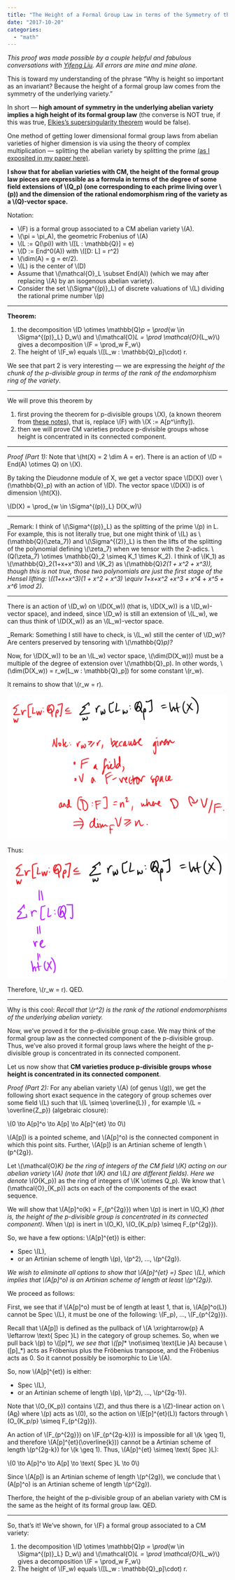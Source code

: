```yaml
---
title: "The Height of a Formal Group Law in terms of the Symmetry of the Underlying CM Abelian Variety"
date: "2017-10-20"
categories: 
  - "math"
---
```


_This proof was made possible by a couple helpful and fabulous conversations with [Yifeng Liu](http://www.math.northwestern.edu/~liuyf\\). All errors are mine and mine alone._

This is toward my understanding of the phrase “Why is height so important as an invariant? Because the height of a formal group law comes from the symmetry of the underlying variety.”

In short — **high amount of symmetry in the underlying abelian variety implies a high height of its formal group law** (the converse is NOT true, if this was true, [Elkies’s supersingularity theorem](/a-question-on-primes\\) would be false).

One method of getting lower dimensional formal group laws from abelian varieties of higher dimension is via using the theory of complex multiplication — splitting the abelian variety by splitting the prime [(as I exposited in my paper here)](/every-height\\).

**I show that for abelian varieties with CM, the height of the formal group law pieces are expressible as a formula in terms of the degree of some field extensions of \\(Q_p\) (one corresponding to each prime living over \\(p\)) and the dimension of the rational endomorphism ring of the variety as a \\(Q\)-vector space.**

Notation:

- \\(F\) is a formal group associated to a CM abelian variety \\(A\).
- \\(\pi = \pi_A\), the geometric Frobenius of \\(A\)
- \\(L := Q(\pi)\) with \\([L : \mathbb{Q}] = e\)
- \\(D := End^0(A)\) with \\([D: L] = r^2\)
- \\(\dim(A) = g = er/2\).
- \\(L\) is the center of \\(D\)
- Assume that \\(\mathcal{O}_L \subset End(A)\) (which we may after replacing \\(A\) by an isogenous abelian variety).
- Consider the set \\(\Sigma^{(p)}_L\) of discrete valuations of \\(L\) dividing the rational prime number \\(p\)

* * *

**Theorem:**

1. the decomposition \\\(D \otimes \mathbb{Q}_p = \prod_{w \in \Sigma^{(p)}_L} D_w\\) and \\\(\mathcal{O}_L = \prod \mathcal{O}_{L_w}\\) gives a decomposition \\\(F = \prod_w F_w\\)
2. The height of \\(F_w\) equals \\([L_w : \mathbb{Q}_p]\cdot\) r.

We see that part 2 is very interesting — we are expressing the _height of the chunk of the p-divisible group in terms of the rank of the endomorphism ring of the variety_.

* * *

We will prove this theorem by

1. first proving the theorem for p-divisible groups \\(X\), (a known theorem from [these notes](https://www.math.columbia.edu/~dejong/seminar/CU-Seminar-AVff3.pdf)), that is, replace \\(F\) with \\(X := A[p^\infty]\).
2. then we will prove CM varieties produce p-divisible groups whose height is concentrated in its connected component.

* * *

_Proof (Part 1):_ Note that \\(ht(X) = 2 \dim A = er\). There is an action of \\(D = End(A) \otimes Q\) on \\(X\).

By taking the Dieudonne module of X, we get a vector space \\(D(X)\) over \\(\mathbb{Q}_p\) with an action of \\(D\). The vector space \\(D(X)\) is of dimension \\(ht(X)\).

\\\(D(X) = \prod_{w \in \Sigma^{(p)}_L} D(X_w)\\)

* * *

_Remark: I think of \\(\Sigma^{(p)}_L\) as the splitting of the prime \\(p\) in L. For example, this is not literally true, but one might think of \\(L\) as \\(\mathbb{Q}(\zeta_7)\) and \\(\Sigma^{(2)}_L\) is then the lifts of the splitting of the polynomial defining \\(\zeta_7\) when we tensor with the 2-adics. \\(Q(\zeta_7) \otimes \mathbb{Q}_2 \simeq K_1 \times K_2\). I think of \\(K_1\) as \\(\mathbb{Q}_2(1+x+x^3)\) and \\(K_2\) as \\(\mathbb{Q}_2(1 + x^2 + x^3)\), though this is not true, those two polynomials are just the first stage of the Hensel lifting: \\((1+x+x^3)(1 + x^2 + x^3) \equiv 1+x+x^2 +x^3 + x^4 + x^5 + x^6 \mod 2\)._

* * *

There is an action of \\(D_w\) on \\(D(X_w)\) (that is, \\(D(X_w)\) is a \\(D_w\)-vector space), and indeed, since \\(D_w\) is still an extension of \\(L_w\), we can thus think of \\(D(X_w)\) as an \\(L_w\)-vector space.

_Remark: Something I still have to check, is \\(L_w\) still the center of \\(D_w\)? Are centers preserved by tensoring with \\(\mathbb{Q}_p\)?_

Now, for \\(D(X_w)\) to be an \\(L_w\) vector space, \\(\dim(D(X_w))\) must be a multiple of the degree of extension over \\(\mathbb{Q}_p\). In other words, \\(\dim(D(X_w)) = r_w[L_w : \mathbb{Q}_p]\) for some constant \\(r_w\).

It remains to show that \\(r_w = r\).

![](/images/wp-content/uploads/2017/10/image-8b.png)

Thus: ![](/images/wp-content/uploads/2017/10/image-7b.png)

Therefore, \\(r_w = r\). QED.

* * *

Why is this cool: _Recall that \\(r^2\) is the rank of the rational endomorphisms of the underlying abelian variety._

Now, we’ve proved it for the p-divisible group case. We may think of the formal group law as the connected component of the p-divisible group. Thus, we’ve also proved it formal group laws where the height of the p-divisible group is concentrated in its connected component.

Let us now show that **CM varieties produce p-divisible groups whose height is concentrated in its connected component**.

_Proof (Part 2):_ For any abelian variety \\(A\) (of genus \\(g\)), we get the following short exact sequence in the category of group schemes over some field \\(L\) such that \\(L \simeq \overline{L}\) , for example \\(L = \overline{Z_p}\) (algebraic closure):

\\\(0 \to A[p]^o \to A[p] \to A[p]^{et} \to 0\\)

\\(A[p]\) is a pointed scheme, and \\(A[p]^o\) is the connected component in which this point sits. Further, \\(A[p]\) is an Artinian scheme of length \\(p^{2g}\).

Let \\(\mathcal{O}_K\) be the ring of integers of the CM field \\(K\) acting on our abelian variety \\(A\) (note that \\(K\) and \\(L\) are different fields). Here we denote \\(O_{K_p}\) as the ring of integers of \\(K \otimes Q_p\). We know that \\(\mathcal{O}_{K_p}\) acts on each of the components of the exact sequence.

We will show that \\(A[p]^o(k) = F_{p^{2g}}\) when \\(p\) is inert in \\(O_K\) _(that is, the height of the p-divisible group is concentrated in its connected component)_. When \\(p\) is inert in \\(O_K\), \\(O_{K_p/p} \simeq F_{p^{2g}}\).

So, we have a few options: \\(A[p]^{et}\) is either:

- Spec \\(L\),
- or an Artinian scheme of length \\(p\), \\(p^2\), …, \\(p^{2g}\).

_We wish to eliminate all options to show that \\(A[p]^{et} =\) Spec \\(L\), which implies that \\(A[p]^o\) is an Artinian scheme of length at least \\(p^{2g}\)._

We proceed as follows:

First, we see that if \\(A[p]^o\) must be of length at least 1, that is, \\(A[p]^o(L)\) cannot be Spec \\(L\), it must be one of the following: \\(F_p\), …, \\(F_{p^{2g}}\).

Recall that \\(A[p]\) is defined as the pullback of \\(A \xrightarrow{p} A \leftarrow \text{ Spec }L\) in the category of group schemes. So, when we pull back \\(p\) to \\([p]_*\), we see that \\([p]_* \not\simeq \text{Lie }A\) because \\([p]_*\) acts as Fröbenius plus the Fröbenius transpose, and the Fröbenius acts as 0. So it cannot possibly be isomorphic to Lie \\(A\).

So, now \\(A[p]^{et}\) is either:

- Spec \\(L\),
- or an Artinian scheme of length \\(p\), \\(p^2\), …, \\(p^{2g-1}\).

Note that \\(O_{K_p}\) contains \\(Z\), and thus there is a \\(Z\)-linear action on \\(A[p](L)\) where \\(p\) acts as \\(0\), so the action on \\(E[p]^{et}(L)\) factors through \\(O_{K_p/p} \simeq F_{p^{2g}}\).

An action of \\(F_{p^{2g}}\) on \\(F_{p^{2g-k}}\) is impossible for all \\(k \geq 1\), and therefore \\(A[p]^{et}(\overline{k})\) cannot be a Artinian scheme of length \\(p^{2g-k}\) for \\(k \geq 1\). Thus, \\(A[p]^{et} \simeq \text{ Spec }L\):

\\\(0 \to A[p]^o \to A[p] \to \text{ Spec }L \to 0\\)

Since \\(A[p]\) is an Artinian scheme of length \\(p^{2g}\), we conclude that \\(A[p]^o\) is an Artinian scheme of length \\(p^{2g}\).

Therfore, the height of the p-divisible group of an abelian variety with CM is the same as the height of its formal group law. QED.

* * *

So, that’s it! We’ve shown, for \\(F\) a formal group associated to a CM variety:

1. the decomposition \\\(D \otimes \mathbb{Q}_p = \prod_{w \in \Sigma^{(p)}_L} D_w\\) and \\\(\mathcal{O}_L = \prod \mathcal{O}_{L_w}\\) gives a decomposition \\\(F = \prod_w F_w\\)
2. The height of \\(F_w\) equals \\([L_w : \mathbb{Q}_p]\cdot\) r.
